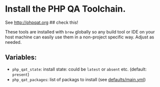 # Install the PHP QA Toolchain.

See http://phpqat.org ## check this!

These tools are installed with `brew` globally so any build tool or IDE on your
host machine can easily use them in a non-project specific way. Adjust as
needed.

## Variables:
- `php_qat_state`: install state: could be `latest` or `absent` etc. (default: `present`)
- `php_qat_packages`: list of packags to install (see [defaults/main.yml](defaults/main.yml))
